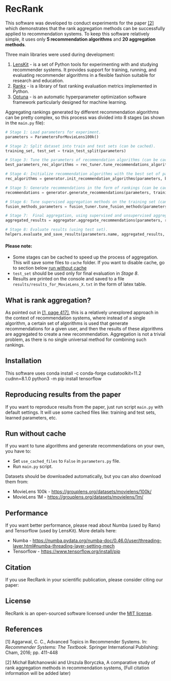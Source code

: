 # RecRank
This software was developed to conduct experiments for the paper [[2]](#2) 
which demonstrates that the rank aggregation methods can be successfully applied to recommendation systems. 
To keep this software relatively simple, it uses only **5 recommendation algorithms** and **20 aggregation methods**.

Three main libraries were used during development:
1. [LensKit](https://github.com/lenskit/lkpy) - is a set of Python tools for experimenting with and studying recommender systems. It provides support for training, running, and evaluating recommender algorithms in a flexible fashion suitable for research and education.
2. [Rankx](https://github.com/AmenRa/ranx) - is a library of fast ranking evaluation metrics implemented in Python.
3. [Optuna](https://github.com/optuna/optuna) - is an automatic hyperparameter optimization software framework particularly designed for machine learning.

Aggregating rankings generated by different recommendation algorithms can be pretty complex,
so this process was divided into 8 stages (as shown in the `main.py` file):
```python
# Stage 1: Load parameters for experiment.
parameters = ParametersForMovieLens100k()

# Stage 2: Split dataset into train and test sets (can be cached).
training_set, test_set = train_test_split(parameters)

# Stage 3: Tune the parameters of recommendation algorithms (can be cached).
best_parameters_rec_algorithms = rec_tuner.tune_recommendations_algorithms(parameters, training_set)

# Stage 4: Initialize recommendation algorithms with the best set of parameters found in stage 3.
rec_algorithms = generator.init_recommendation_algorithms(parameters, best_parameters_rec_algorithms)

# Stage 5: Generate recommendations in the form of rankings (can be cached).
recommendations = generator.generate_recommendations(parameters, training_set, rec_algorithms)

# Stage 6: Tune supervised aggregation methods on the training set (can be cached).
fusion_methods_parameters = fusion_tuner.tune_fusion_methods(parameters, training_set, rec_algorithms)

# Stage 7:  Final aggregation, using supervised and unsupervised aggregation methods.
aggregated_results = aggregator.aggregate_recommendations(parameters, recommendations, fusion_methods_parameters)

# Stage 8: Evaluate results (using test set).
helpers.evaluate_and_save_results(parameters.name, aggregated_results, best_parameters_rec_algorithms, test_set)
```

#### Please note:
* Some stages can be cached to speed up the process of aggregation. This will save some files to `cache` folder. If you want to disable cache, go to section below [run without cache](#run-without-cache)
* `test_set` should be used only for final evaluation in *Stage 8*.
* Results are printed on the console and saved to a file `results/results_for_MovieLens_X.txt` in the form of latex table.

## What is rank aggregation?
As pointed out in [[1, page 417]](#1), this is a relatively unexplored approach in the context of 
recommendation systems, where instead of a single algorithm, 
a certain set of algorithms is used that generate recommendations for a given user, 
and then the results of these algorithms are aggregated to create
a new recommendation. Aggregation is not a trivial problem,
as there is no single universal method for combining such rankings.

## Installation
This software uses 
conda install -c conda-forge cudatoolkit=11.2 cudnn=8.1.0
python3 -m pip install tensorflow

## Reproducing results from the paper
If you want to reproduce results from the paper, just run script `main.py` with default settings. 
It will use some cached files like: training and test sets, learned parameters, etc.

## Run without cache
If you want to tune algorithms and generate recommendations on your own, you have to:
* Set `use_cached_files` to `False` in `parameters.py` file. 
* Run `main.py` script.

Datasets should be downloaded automatically, but you can also download them from:
* MovieLens 100k - https://grouplens.org/datasets/movielens/100k/
* MovieLens 1M - https://grouplens.org/datasets/movielens/1m/

## Performance
If you want better performance, please read about Numba (used by Ranx) and Tensorflow (used by LensKit). More details here:
- Numba - https://numba.pydata.org/numba-doc/0.46.0/user/threading-layer.html#numba-threading-layer-setting-mech
- Tensorflow - https://www.tensorflow.org/install/pip

## Citation
If you use RecRank in your scientific publication, please consider citing our paper:

## License
RecRank is an open-sourced software licensed under the [MIT license](LICENSE.md).

## References
<a id="1">[1]</a>
Aggarwal, C. C.,
Advanced Topics in Recommender Systems.
In: *Recommender Systems: The Textbook*.
Springer International Publishing:
Cham, 2016;
pp. 411-448

<a id="2">[2]</a>
Michał Bałchanowski and Urszula Boryczka,
A comparative study of rank aggregation methods in recommendation systems,
(Full citation information will be added later)
